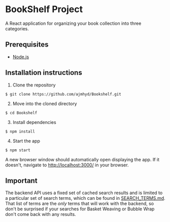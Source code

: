 # BookShelf Project
A React application for organizing your book collection into three categories.

## Prerequisites
* [Node.js](https://nodejs.org/en/)

## Installation instructions
1. Clone the repository
```console
$ git clone https://github.com/ajmhyd/Bookshelf.git
```

2. Move into the cloned directory
```console
$ cd Bookshelf
```

3. Install dependencies
```console
$ npm install
```

4. Start the app
```console
$ npm start
```
A new browser window should automatically open displaying the app.  If it doesn't, navigate to [http://localhost:3000/](http://localhost:3000/) in your browser.

## Important
The backend API uses a fixed set of cached search results and is limited to a particular set of search terms, which can be found in [SEARCH_TERMS.md](SEARCH_TERMS.md). That list of terms are the _only_ terms that will work with the backend, so don't be surprised if your searches for Basket Weaving or Bubble Wrap don't come back with any results.


